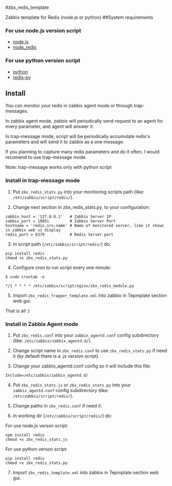 #zbx_redis_template

Zabbix template for Redis (node.js or python)
##System requirements

### For use node.js version script
- [node.js](https://github.com/joyent/node) 
- [node_redis](https://github.com/mranney/node_redis)

### For use python version script
- [python](http://www.python.org/downloads/) 
- [redis-py](https://github.com/andymccurdy/redis-py)


## Install
You can monitor your redis in zabbix agent mode or through trap-messages.

In zabbix agent mode, zabbix will periodically send request to an agent for every parameter, and agent will answer it.

In trap-message mode, script will be periodically accumulate redis's parameters and will send it to zabbix as a one message.

If you planning to capture many redis parameters and do it often. I would recomend  to use trap-message mode.

Note: trap-message works only with python script

### Install in trap-message mode

1) Put `zbx_redis_stats.py` into your monitoring scripts path (like: `/etc/zabbix/script/redis/`).

2) Change next section in zbx_redis_stats.py, to your configuration:

```
zabbix_host = '127.0.0.1'	# Zabbix Server IP
zabbix_port = 10051			# Zabbix Server Port
hostname = 'redis.srv.name'	# Name of monitored server, like it shows in zabbix web ui display
redis_port = 6379			# Redis Server port
```

3) In script path (`/etc/zabbix/script/redis/`) do:
```
pip install redis
chmod +x zbx_redis_stats.py
```

4) Configure cron to run script every one minute:
```
$ sudo crontab -e

*/1 * * * * /etc/zabbix/script/nginx/zbx_redis_module.py
```

5) Import `zbx_redis_trapper_template.xml` into zabbix in Tepmplate section web gui.

That is all :)

### Install in Zabbix Agent mode

1) Put `zbx_redis.conf` into your `zabbix_agentd.conf` config subdirectory (like: `/etc/zabbix/zabbix_agentd.d/`).

2) Change script name in `zbx_redis.conf` to use `zbx_redis_stats.py` if need it (by default there is a .js version script).

3) Change your zabbix_agentd.conf config so it will include this file:
```
Include=/etc/zabbix/zabbix_agentd.d/
```
4) Put `zbx_redis_stats.js` or `zbx_redis_stats.py` into your `zabbix_agentd.conf` config subdirectory (like: `/etc/zabbix/script/redis/`).

5) Change paths in `zbx_redis.conf` if need it.

6) In working dir (`/etc/zabbix/script/redis/`) do:

For use node.js verson script:
```
npm install redis
chmod +x zbx_redis_stats.js
```

For use python verson script:
```
pip install redis
chmod +x zbx_redis_stats.py
```
7) Import `zbx_redis_template.xml` into zabbix in Tepmplate section web gui.
